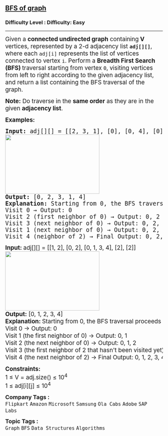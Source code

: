 <h2><a href="https://www.geeksforgeeks.org/problems/bfs-traversal-of-graph/1">BFS of graph</a></h2><h3>Difficulty Level : Difficulty: Easy</h3><hr><div class="problems_problem_content__Xm_eO" style="user-select: auto;"><p style="user-select: auto;"><span style="font-size: 14pt; user-select: auto;">Given a&nbsp;<strong style="user-select: auto;">connected undirected graph</strong> containing<strong style="user-select: auto;"> V </strong>vertices, <span style="font-size: 14pt; user-select: auto;">represented by a 2-d&nbsp;</span>adjacency list&nbsp;<strong style="user-select: auto;"><code style="user-select: auto;">adj[][]</code></strong>, where each&nbsp;<code style="user-select: auto;">adj[i]</code>&nbsp;represents the list of vertices connected to vertex&nbsp;<code style="user-select: auto;">i</code>. Perform a&nbsp;<strong style="user-select: auto;">Breadth First Search (BFS)&nbsp;</strong>traversal&nbsp;starting from vertex&nbsp;<code style="user-select: auto;">0</code>, visiting vertices from left to right according to the given adjacency list, and return a list containing the BFS traversal of the graph.</span></p>
<p style="user-select: auto;"><span style="font-size: 14pt; user-select: auto;"><strong style="user-select: auto;">Note:</strong>&nbsp;Do traverse in the&nbsp;<strong style="user-select: auto;">same order</strong>&nbsp;as they are in the given&nbsp;<strong style="user-select: auto;">adjacency list</strong>.</span></p>
<p style="user-select: auto;"><span style="font-size: 14pt; user-select: auto;"><strong style="user-select: auto;">Examples:</strong></span></p>
<pre style="user-select: auto;"><span style="font-size: 14pt; user-select: auto;"><strong style="user-select: auto;">Input: </strong>adj[][] = [[2, 3, 1], [0], [0, 4], [0], [2]]</span><br style="user-select: auto;"><span style="font-size: 14pt; user-select: auto;"><img src="https://media.geeksforgeeks.org/img-practice/prod/addEditProblem/700217/Web/Other/blobid0_1728648582.jpg" width="301" height="189" style="user-select: auto;"><br style="user-select: auto;"><strong style="user-select: auto;">Output:</strong> [0, 2, 3, 1, 4]<br style="user-select: auto;"><strong style="user-select: auto;">Explanation:</strong> Starting from 0, the BFS traversal will follow these steps: <br style="user-select: auto;">Visit 0 → Output: 0 <br style="user-select: auto;">Visit 2 (first neighbor of 0) → Output: 0, 2 <br style="user-select: auto;">Visit 3 (next neighbor of 0) → Output: 0, 2, 3 <br style="user-select: auto;">Visit 1 (next neighbor of 0) → Output: 0, 2, 3, <br style="user-select: auto;">Visit 4 (neighbor of 2) → Final Output: 0, 2, 3, 1, 4</span></pre>
<pre style="user-select: auto;"><span style="font-size: 14pt; user-select: auto;"><strong style="font-family: -apple-system, BlinkMacSystemFont, &quot;Segoe UI&quot;, Roboto, Oxygen, Ubuntu, Cantarell, &quot;Open Sans&quot;, &quot;Helvetica Neue&quot;, sans-serif; user-select: auto;">Input: </strong><span style="font-family: -apple-system, BlinkMacSystemFont, &quot;Segoe UI&quot;, Roboto, Oxygen, Ubuntu, Cantarell, &quot;Open Sans&quot;, &quot;Helvetica Neue&quot;, sans-serif; user-select: auto;">adj[][] = [[1, 2], [0, 2], [0, 1, 3, 4], [2], [2]]<br style="user-select: auto;"></span><img src="https://media.geeksforgeeks.org/img-practice/prod/addEditProblem/700217/Web/Other/blobid1_1728648604.jpg" width="301" height="189" style="user-select: auto;"><br style="user-select: auto;"><strong style="font-family: -apple-system, BlinkMacSystemFont, &quot;Segoe UI&quot;, Roboto, Oxygen, Ubuntu, Cantarell, &quot;Open Sans&quot;, &quot;Helvetica Neue&quot;, sans-serif; user-select: auto;">Output:</strong><span style="font-family: -apple-system, BlinkMacSystemFont, &quot;Segoe UI&quot;, Roboto, Oxygen, Ubuntu, Cantarell, &quot;Open Sans&quot;, &quot;Helvetica Neue&quot;, sans-serif; user-select: auto;"> [0, 1, 2, 3, 4]<br style="user-select: auto;"><strong style="user-select: auto;">Explanation: </strong></span><span style="font-family: -apple-system, system-ui, &quot;Segoe UI&quot;, Roboto, Oxygen, Ubuntu, Cantarell, &quot;Open Sans&quot;, &quot;Helvetica Neue&quot;, sans-serif; user-select: auto;">Starting from 0, the BFS traversal proceeds as follows: <br style="user-select: auto;">Visit 0 → Output: 0 <br style="user-select: auto;">Visit 1 (the first neighbor of 0) → Output: 0, 1 <br style="user-select: auto;">Visit 2 (the next neighbor of 0) → Output: 0, 1, 2 <br style="user-select: auto;">Visit 3 (the first neighbor of 2 that hasn't been visited yet) → Output: 0, 1, 2, 3 <br style="user-select: auto;">Visit 4 (the next neighbor of 2) → Final Output: 0, 1, 2, 3, 4</span></span></pre>
<p style="user-select: auto;"><span style="font-size: 14pt; user-select: auto;"><strong style="font-family: -apple-system, BlinkMacSystemFont, &quot;Segoe UI&quot;, Roboto, Oxygen, Ubuntu, Cantarell, &quot;Open Sans&quot;, &quot;Helvetica Neue&quot;, sans-serif; user-select: auto;">Constraints:<br style="user-select: auto;"></strong>1 ≤ V = adj.size() ≤ 10<sup style="user-select: auto;">4<br style="user-select: auto;"></sup>1 ≤ adj[i][j] ≤ 10<sup style="user-select: auto;">4</sup></span></p></div><p><span style=font-size:18px><strong>Company Tags : </strong><br><code>Flipkart</code>&nbsp;<code>Amazon</code>&nbsp;<code>Microsoft</code>&nbsp;<code>Samsung</code>&nbsp;<code>Ola Cabs</code>&nbsp;<code>Adobe</code>&nbsp;<code>SAP Labs</code>&nbsp;<br><p><span style=font-size:18px><strong>Topic Tags : </strong><br><code>Graph</code>&nbsp;<code>BFS</code>&nbsp;<code>Data Structures</code>&nbsp;<code>Algorithms</code>&nbsp;